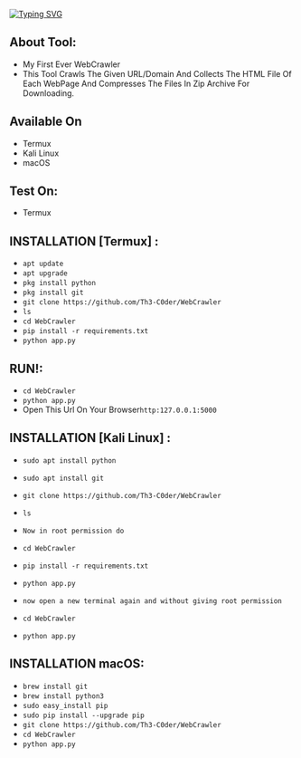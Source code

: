 [![Typing SVG](https://readme-typing-svg.demolab.com?font=Rubik+Glitch&pause=1000&color=00FF00&random=false&width=435&lines=WebCrawler+By+%5BTh3-C0der%5D)](https://th3-c0der.github.io)

## About Tool:
- My First Ever WebCrawler
- This Tool Crawls The Given URL/Domain And Collects The HTML File Of Each WebPage And Compresses The Files In Zip Archive For Downloading.

## Available On
- Termux
- Kali Linux
- macOS


## Test On:
- Termux

## INSTALLATION [Termux] :

* `apt update`
* `apt upgrade`
* `pkg install python`
* `pkg install git`
* `git clone https://github.com/Th3-C0der/WebCrawler`
* `ls`
* `cd WebCrawler`
* `pip install -r requirements.txt`
* `python app.py`

## RUN!:

* `cd WebCrawler`
* `python app.py`
* Open This Url On Your Browser`http:127.0.0.1:5000`
  
## INSTALLATION [Kali Linux] :

* `sudo apt install python`
* `sudo apt install git`
* `git clone https://github.com/Th3-C0der/WebCrawler`
* `ls`
* `Now in root permission do`
* `cd WebCrawler`
* `pip install -r requirements.txt`
* `python app.py`

* `now open a new terminal again and without giving root permission` 
* `cd WebCrawler`
* `python app.py`

## INSTALLATION macOS:

* `brew install git`
* `brew install python3`
* `sudo easy_install pip`
* `sudo pip install --upgrade pip`
* `git clone https://github.com/Th3-C0der/WebCrawler`
* `cd WebCrawler`
* `python app.py`
